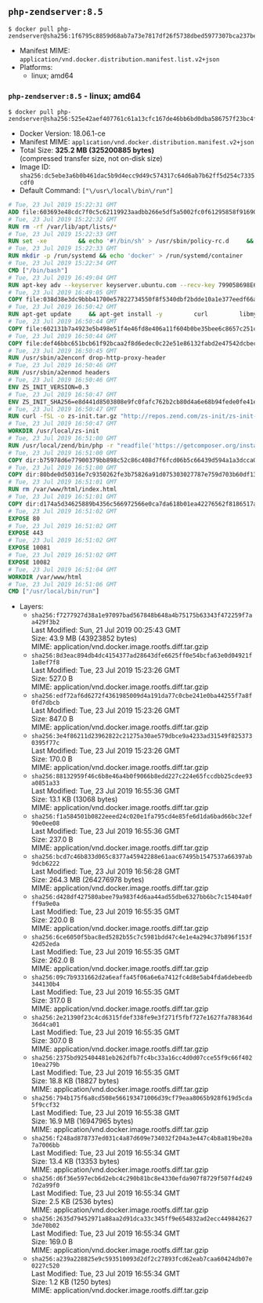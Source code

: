 ## `php-zendserver:8.5`

```console
$ docker pull php-zendserver@sha256:1f6795c8859d68ab7a73e7817df26f5738dbed5977307bca237be36f83f0d1ca
```

-	Manifest MIME: `application/vnd.docker.distribution.manifest.list.v2+json`
-	Platforms:
	-	linux; amd64

### `php-zendserver:8.5` - linux; amd64

```console
$ docker pull php-zendserver@sha256:525e42aef407761c61a13cfc167de46bb6bd0dba586757f23bc4fd8f1c36ec71
```

-	Docker Version: 18.06.1-ce
-	Manifest MIME: `application/vnd.docker.distribution.manifest.v2+json`
-	Total Size: **325.2 MB (325200885 bytes)**  
	(compressed transfer size, not on-disk size)
-	Image ID: `sha256:dc5ebe3a6b0b461dac5b9d4ecc9d49c574317c64d6ab7b62ff5d254c7335cdf0`
-	Default Command: `["\/usr\/local\/bin\/run"]`

```dockerfile
# Tue, 23 Jul 2019 15:22:31 GMT
ADD file:603693e48cdc7f0c5c62119923aadbb266e5df5a5002fc0f61295858f91690e8 in / 
# Tue, 23 Jul 2019 15:22:32 GMT
RUN rm -rf /var/lib/apt/lists/*
# Tue, 23 Jul 2019 15:22:33 GMT
RUN set -xe 		&& echo '#!/bin/sh' > /usr/sbin/policy-rc.d 	&& echo 'exit 101' >> /usr/sbin/policy-rc.d 	&& chmod +x /usr/sbin/policy-rc.d 		&& dpkg-divert --local --rename --add /sbin/initctl 	&& cp -a /usr/sbin/policy-rc.d /sbin/initctl 	&& sed -i 's/^exit.*/exit 0/' /sbin/initctl 		&& echo 'force-unsafe-io' > /etc/dpkg/dpkg.cfg.d/docker-apt-speedup 		&& echo 'DPkg::Post-Invoke { "rm -f /var/cache/apt/archives/*.deb /var/cache/apt/archives/partial/*.deb /var/cache/apt/*.bin || true"; };' > /etc/apt/apt.conf.d/docker-clean 	&& echo 'APT::Update::Post-Invoke { "rm -f /var/cache/apt/archives/*.deb /var/cache/apt/archives/partial/*.deb /var/cache/apt/*.bin || true"; };' >> /etc/apt/apt.conf.d/docker-clean 	&& echo 'Dir::Cache::pkgcache ""; Dir::Cache::srcpkgcache "";' >> /etc/apt/apt.conf.d/docker-clean 		&& echo 'Acquire::Languages "none";' > /etc/apt/apt.conf.d/docker-no-languages 		&& echo 'Acquire::GzipIndexes "true"; Acquire::CompressionTypes::Order:: "gz";' > /etc/apt/apt.conf.d/docker-gzip-indexes 		&& echo 'Apt::AutoRemove::SuggestsImportant "false";' > /etc/apt/apt.conf.d/docker-autoremove-suggests
# Tue, 23 Jul 2019 15:22:33 GMT
RUN mkdir -p /run/systemd && echo 'docker' > /run/systemd/container
# Tue, 23 Jul 2019 15:22:34 GMT
CMD ["/bin/bash"]
# Tue, 23 Jul 2019 16:49:04 GMT
RUN apt-key adv --keyserver keyserver.ubuntu.com --recv-key 799058698E65316A2E7A4FF42EAE1437F7D2C623
# Tue, 23 Jul 2019 16:49:05 GMT
COPY file:038d38e3dc9bbb41700e57822734550f8f5340dbf2bdde10a1e377eedf66a25e in /etc/apt/sources.list.d/zend-server.list 
# Tue, 23 Jul 2019 16:50:42 GMT
RUN apt-get update     && apt-get install -y         curl         libmysqlclient20         unzip         git         zend-server-php-5.6=8.5.12+b817     && rm -rf /var/lib/apt/lists/*     && /usr/local/zend/bin/zendctl.sh stop
# Tue, 23 Jul 2019 16:50:44 GMT
COPY file:602131b7a4923e5b498e51f4e46fd8e406a11f604b0be35bee6c8657c251c625 in /etc/zend.lic 
# Tue, 23 Jul 2019 16:50:44 GMT
COPY file:def46bbc651bcb61f92bcaa2f8d6edec0c22e51e86132fabd2e47542dcbec0bf in /etc/apache2/conf-available 
# Tue, 23 Jul 2019 16:50:45 GMT
RUN /usr/sbin/a2enconf drop-http-proxy-header
# Tue, 23 Jul 2019 16:50:46 GMT
RUN /usr/sbin/a2enmod headers
# Tue, 23 Jul 2019 16:50:46 GMT
ENV ZS_INIT_VERSION=0.3
# Tue, 23 Jul 2019 16:50:47 GMT
ENV ZS_INIT_SHA256=e8d441d8503808e9fc0fafc762b2cb80d4a6e68b94fede0fe41efdeac10800cb
# Tue, 23 Jul 2019 16:50:47 GMT
RUN curl -fSL -o zs-init.tar.gz "http://repos.zend.com/zs-init/zs-init-docker-${ZS_INIT_VERSION}.tar.gz"     && echo "${ZS_INIT_SHA256} *zs-init.tar.gz" | sha256sum -c -     && mkdir /usr/local/zs-init     && tar xzf zs-init.tar.gz --strip-components=1 -C /usr/local/zs-init     && rm zs-init.tar.gz
# Tue, 23 Jul 2019 16:50:47 GMT
WORKDIR /usr/local/zs-init
# Tue, 23 Jul 2019 16:51:00 GMT
RUN /usr/local/zend/bin/php -r "readfile('https://getcomposer.org/installer');" | /usr/local/zend/bin/php     && /usr/local/zend/bin/php composer.phar self-update && /usr/local/zend/bin/php composer.phar update
# Tue, 23 Jul 2019 16:51:00 GMT
COPY dir:b75978d6e77900379bb898c52c86c408d7f6fcd06b5c66439d594a1a3dcca0b4 in /usr/local/bin 
# Tue, 23 Jul 2019 16:51:00 GMT
COPY dir:80bde0d50316e7c9350262fe3b75826a91d075303027787e759d703b60df13d6 in /usr/local/zend/var/plugins/ 
# Tue, 23 Jul 2019 16:51:01 GMT
RUN rm /var/www/html/index.html
# Tue, 23 Jul 2019 16:51:01 GMT
COPY dir:d174a5d34625889b4356c566972566e0ca7da618b01ea42276562f8186517a67 in /var/www/html 
# Tue, 23 Jul 2019 16:51:02 GMT
EXPOSE 80
# Tue, 23 Jul 2019 16:51:02 GMT
EXPOSE 443
# Tue, 23 Jul 2019 16:51:02 GMT
EXPOSE 10081
# Tue, 23 Jul 2019 16:51:02 GMT
EXPOSE 10082
# Tue, 23 Jul 2019 16:51:04 GMT
WORKDIR /var/www/html
# Tue, 23 Jul 2019 16:51:06 GMT
CMD ["/usr/local/bin/run"]
```

-	Layers:
	-	`sha256:f7277927d38a1e97097bad567848b648a4b75175b63343f472259f7aa429f3b2`  
		Last Modified: Sun, 21 Jul 2019 00:25:43 GMT  
		Size: 43.9 MB (43923852 bytes)  
		MIME: application/vnd.docker.image.rootfs.diff.tar.gzip
	-	`sha256:8d3eac894db4dc4154377ad28643dfe6625ff0e54bcfa63e0d04921f1a8ef7f8`  
		Last Modified: Tue, 23 Jul 2019 15:23:26 GMT  
		Size: 527.0 B  
		MIME: application/vnd.docker.image.rootfs.diff.tar.gzip
	-	`sha256:edf72af6d6272f4361985009d4a191da77c0cbe241e0ba44255f7a8f0fd7dbcb`  
		Last Modified: Tue, 23 Jul 2019 15:23:26 GMT  
		Size: 847.0 B  
		MIME: application/vnd.docker.image.rootfs.diff.tar.gzip
	-	`sha256:3e4f86211d23962822c21275a30ae579dbce9a4233ad31549f8253730395f77c`  
		Last Modified: Tue, 23 Jul 2019 15:23:26 GMT  
		Size: 170.0 B  
		MIME: application/vnd.docker.image.rootfs.diff.tar.gzip
	-	`sha256:88132959f46c6b8e46a4b0f9066b8edd227c224e65fccdbb25cdee93a0851a33`  
		Last Modified: Tue, 23 Jul 2019 16:55:36 GMT  
		Size: 13.1 KB (13068 bytes)  
		MIME: application/vnd.docker.image.rootfs.diff.tar.gzip
	-	`sha256:f1a584501b0822eeed24c020e1fa795cd4e85fe6d1da6bad66bc32ef90e0ee08`  
		Last Modified: Tue, 23 Jul 2019 16:55:36 GMT  
		Size: 237.0 B  
		MIME: application/vnd.docker.image.rootfs.diff.tar.gzip
	-	`sha256:bcd7c46b833d065c8377a45942288e61aac67495b1547537a66397ab9dcb6222`  
		Last Modified: Tue, 23 Jul 2019 16:56:28 GMT  
		Size: 264.3 MB (264276978 bytes)  
		MIME: application/vnd.docker.image.rootfs.diff.tar.gzip
	-	`sha256:d428df427580abee79a983f4d6aa44ad55dbe6327bb6bc7c15404a0fff9a9e0a`  
		Last Modified: Tue, 23 Jul 2019 16:55:35 GMT  
		Size: 220.0 B  
		MIME: application/vnd.docker.image.rootfs.diff.tar.gzip
	-	`sha256:6ce6050f5bac8ed5282b55c7c5981bdd47c4e1e4a294c37b896f153f42d52eda`  
		Last Modified: Tue, 23 Jul 2019 16:55:35 GMT  
		Size: 262.0 B  
		MIME: application/vnd.docker.image.rootfs.diff.tar.gzip
	-	`sha256:09c7b9331662d2a6eaffa45f06a6e6a7412fc4d8e5ab4fda6debeedb344130b4`  
		Last Modified: Tue, 23 Jul 2019 16:55:35 GMT  
		Size: 317.0 B  
		MIME: application/vnd.docker.image.rootfs.diff.tar.gzip
	-	`sha256:2e21390f23c4cd6315fdef338fe9e3f271f5fbf727e1627fa788364d36d4ca01`  
		Last Modified: Tue, 23 Jul 2019 16:55:35 GMT  
		Size: 307.0 B  
		MIME: application/vnd.docker.image.rootfs.diff.tar.gzip
	-	`sha256:2375bd925404481eb262dfb7fc4bc33a16cc4d0d07cce55f9c66f40210ea279b`  
		Last Modified: Tue, 23 Jul 2019 16:55:35 GMT  
		Size: 18.8 KB (18827 bytes)  
		MIME: application/vnd.docker.image.rootfs.diff.tar.gzip
	-	`sha256:794b175f6a8cd508e566193471006d39cf79eaa8065b928f619d5cda5f9ccf32`  
		Last Modified: Tue, 23 Jul 2019 16:55:38 GMT  
		Size: 16.9 MB (16947965 bytes)  
		MIME: application/vnd.docker.image.rootfs.diff.tar.gzip
	-	`sha256:f248ad878737ed031c4a87d609e734032f204a3e447c4b8a819be20a7a7006bb`  
		Last Modified: Tue, 23 Jul 2019 16:55:34 GMT  
		Size: 13.4 KB (13353 bytes)  
		MIME: application/vnd.docker.image.rootfs.diff.tar.gzip
	-	`sha256:d6f36e597ecb6d2ebc4c290b81bc8e4330efda907f8729f507f4d2497d2a99f0`  
		Last Modified: Tue, 23 Jul 2019 16:55:34 GMT  
		Size: 2.5 KB (2536 bytes)  
		MIME: application/vnd.docker.image.rootfs.diff.tar.gzip
	-	`sha256:2635d79452971a88aa2d91dca33c345ff9e654832ad2ecc4498426273de70b02`  
		Last Modified: Tue, 23 Jul 2019 16:55:34 GMT  
		Size: 169.0 B  
		MIME: application/vnd.docker.image.rootfs.diff.tar.gzip
	-	`sha256:a239a228825e9c593510093d2df2c27893fcd62eab7caa60424db07e0227c520`  
		Last Modified: Tue, 23 Jul 2019 16:55:34 GMT  
		Size: 1.2 KB (1250 bytes)  
		MIME: application/vnd.docker.image.rootfs.diff.tar.gzip
